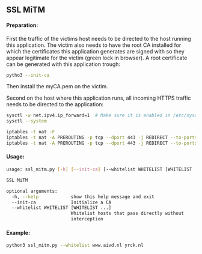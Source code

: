 ## SSL MiTM


#### Preparation:
First the traffic of the victims host needs to be directed to the host running this application. The victim
also needs to have the root CA installed for which the certificates this application generates are signed with
so they appear legitimate for the victim (green lock in browser). A root certificate can be generated with this
application trough:

```bash
pytho3 --init-ca
```

Then install the myCA.pem on the victim.


Second on the host where this application runs, all incoming HTTPS traffic needs to be directed to the application:

```bash
sysctl -w net.ipv4.ip_forward=1  # Make sure it is enabled in /etc/sysctl.conf
sysctl --system

iptables -t nat -F
iptables -t nat -A PREROUTING -p tcp --dport 443 -j REDIRECT --to-ports 8443
iptables -t nat -A PREROUTING -p tcp --dport 443 -j REDIRECT --to-ports 8080 
```

#### Usage:
```bash
usage: ssl_mitm.py [-h] [--init-ca] [--whitelist WHITELIST [WHITELIST ...]]

SSL MiTM

optional arguments:
  -h, --help            show this help message and exit
  --init-ca             Initialize a CA
  --whitelist WHITELIST [WHITELIST ...]
                        Whitelist hosts that pass directly without
                        interception
```

#### Example:
```bash
python3 ssl_mitm.py --whitelist www.aivd.nl yrck.nl
```